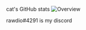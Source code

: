 cat's GitHub stats
![Overview](https://github-readme-stats.vercel.app/api?username=catdotcom&include_all_commits=true&count_private=true&title_color=FFFFFF&text_color=FFFFFF&bg_color=20,000000,000000,000000,000000)

rawdio#4291 is my discord


